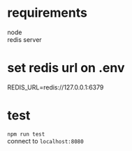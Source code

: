 # requirements
node  
redis server
# set redis url on .env
REDIS_URL=redis://127.0.0.1:6379
# test
`npm run test`  
connect to `localhost:8080`